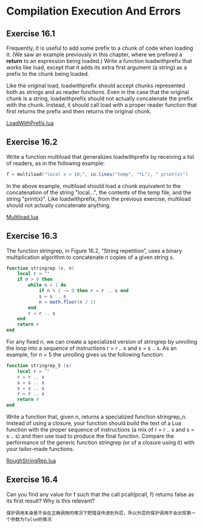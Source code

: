 # Compilation Execution And Errors #

## Exercise 16.1 ##

Frequently, it is useful to add some prefix to a chunk of code when loading it. (We saw an example previously in this chapter, where we prefixed a **return** to an expression being loaded.) Write a function loadwithprefix that works like load, except that it adds its extra first argument (a string) as a prefix to the chunk being loaded.

Like the original load, loadwithprefix should accept chunks represented both as strings and as reader functions. Even in the case that the original chunk is a string, loadwithprefix should not actually concatenate the prefix with the chunk. Instead, it should call load with a proper reader function that first returns the prefix and then returns the original chunk.

[LoadWithPrefix.lua](./Resources/LoadWithPrefix.lua)

## Exercise 16.2 ##

Write a function multiload that generalizes loadwithprefix by receiving a list of readers, as in the following example:

```lua
f = multiload("local x = 10;", io.lines("temp", "*L"), " print(x)")
```

In the above example, multiload should load a chunk equivalent to the concatenation of the string "local...", the contents of the temp file, and the string "print(x)". Like loadwithprefix, from the previous exercise, multiload should not actually concatenate anything.

[Multiload.lua](./Resources/Multiload.lua)

## Exercise 16.3 ##

The function stringrep, in Figure 16.2, “String repetition”, uses a binary multiplication algorithm to concatenate n copies of a given string s.

```lua
function stringrep (s, n)
    local r = ""
    if n > 0 then
        while n > 1 do
            if n % 2 ~= 0 then r = r .. s end
            s = s .. s
            n = math.floor(n / 2)
        end
        r = r .. s
    end
    return r
end
```

For any fixed n, we can create a specialized version of stringrep by unrolling the loop into a sequence of instructions r = r .. s and s = s .. s. As an example, for n = 5 the unrolling gives us the following function:

```lua
function stringrep_5 (s)
    local r = ""
    r = r .. s
    s = s .. s
    s = s .. s
    r = r .. s
    return r
end
```

Write a function that, given n, returns a specialized function stringrep_n. Instead of using a closure, your function should build the text of a Lua function with the proper sequence of instructions (a mix of r = r .. s and s = s .. s) and then use load to produce the final function. Compare the performance of the generic function stringrep (or of a closure using it) with your tailor-made functions.

[RoughStringRep.lua](./Resources/RoughStringRep.lua)

## Exercise 16.4 ##

Can you find any value for f such that the call pcall(pcall, f) returns false as its first result? Why is this relevant?

``保护调用本身是不会在正确调用的情况下把错误传递到外层，所以外层的保护调用不会出现第一个参数为false的情况``
